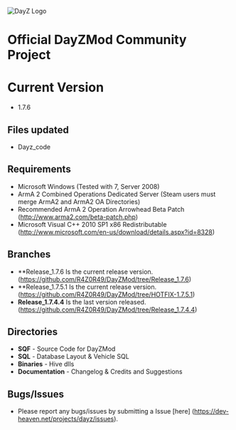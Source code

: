 ![DayZ Logo](http://i.imgur.com/V5FEm.png)

Official DayZMod Community Project
==================================

Current Version
==================================
 - 1.7.6
 
Files updated
------------
 - Dayz_code

Requirements
------------

 - Microsoft Windows (Tested with 7, Server 2008)
 - ArmA 2 Combined Operations Dedicated Server (Steam users must merge ArmA2 and ArmA2 OA Directories)
 - Recommended ArmA 2 Operation Arrowhead Beta Patch (http://www.arma2.com/beta-patch.php)
 - Microsoft Visual C++ 2010 SP1 x86 Redistributable (http://www.microsoft.com/en-us/download/details.aspx?id=8328)
 
Branches
--------

- **Release_1.7.6 Is the current release version. (https://github.com/R4Z0R49/DayZMod/tree/Release_1.7.6)
- **Release_1.7.5.1 Is the current release version. (https://github.com/R4Z0R49/DayZMod/tree/HOTFIX-1.7.5.1)
- **Release_1.7.4.4** Is the last version released. (https://github.com/R4Z0R49/DayZMod/tree/Release_1.7.4.4)

Directories
-----------

 - **SQF** - Source Code for DayZMod
 - **SQL** - Database Layout & Vehicle SQL
 - **Binaries** - Hive dlls
 - **Documentation** - Changelog & Credits and Suggestions

Bugs/Issues
-----------

- Please report any bugs/issues by submitting a Issue [here] (https://dev-heaven.net/projects/dayz/issues).
